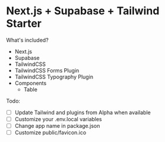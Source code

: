 # Next.js + Supabase + Tailwind Starter

What's included?

- Next.js
- Supabase
- TailwindCSS
- TailwindCSS Forms Plugin
- TailwindCSS Typography Plugin
- Components
  - Table

Todo:

- [ ] Update Tailwind and plugins from Alpha when available
- [ ] Customize your .env.local variables
- [ ] Change app name in package.json
- [ ] Customize public/favicon.ico
